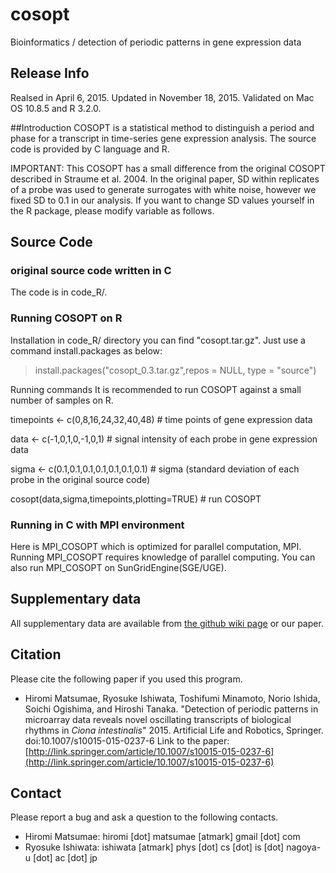 # cosopt
Bioinformatics / detection of periodic patterns in gene expression data


## Release Info
Realsed in April 6, 2015.
Updated in November 18, 2015. Validated on Mac OS 10.8.5 and R 3.2.0. 

##Introduction
COSOPT is a statistical method to distinguish a period and phase for a transcript in time-series gene expression analysis.  The source code is provided by C language and R. 

IMPORTANT: This COSOPT has a small difference from the original COSOPT described in Straume et al. 2004. In the original paper, SD within replicates of a probe was used to generate surrogates with white noise,  however we fixed SD to 0.1 in our analysis. If you want to change SD values yourself in the R package, please modify <sigma> variable as follows.


## Source Code

### original source code written in C
The code is in code_R/.

### Running COSOPT on R
Installation 
in code_R/ directory you can find "cosopt.tar.gz". Just use a command install.packages as below: 

> install.packages("cosopt_0.3.tar.gz",repos = NULL, type = "source")


Running commands
It is recommended to run COSOPT against a small number of samples on R.

timepoints <- c(0,8,16,24,32,40,48)     # time points of gene expression data

data <- c(-1,0,1,0,-1,0,1)  # signal intensity of each probe in gene expression data

sigma <- c(0.1,0.1,0.1,0.1,0.1,0.1,0.1)  # sigma (standard deviation of each probe in the original source code) 

cosopt(data,sigma,timepoints,plotting=TRUE) # run COSOPT

### Running in C with MPI environment
Here is MPI_COSOPT which is optimized for parallel computation, MPI. Running MPI_COSOPT requires knowledge of parallel computing. You can also run MPI_COSOPT on SunGridEngine(SGE/UGE). 

## Supplementary data
All supplementary data are available from [the github wiki page](https://github.com/mhiromi/cosopt/wiki/Supplementary-data) or our paper. 


## Citation 
Please cite the following paper if you used this program.

* Hiromi Matsumae, Ryosuke Ishiwata, Toshifumi Minamoto, Norio Ishida, Soichi Ogishima, and Hiroshi Tanaka. "Detection of periodic patterns in microarray data reveals novel oscillating transcripts of biological rhythms in <I>Ciona intestinalis</I>" 2015. Artificial Life and Robotics, Springer. doi:10.​1007/​s10015-015-0237-6
Link to the paper: [http://link.springer.com/article/10.1007/s10015-015-0237-6](http://link.springer.com/article/10.1007/s10015-015-0237-6)

## Contact 
Please report a bug and ask a question to the following contacts. 

* Hiromi Matsumae: hiromi [dot] matsumae [atmark] gmail [dot] com
* Ryosuke Ishiwata: ishiwata [atmark] phys [dot] cs [dot] is [dot] nagoya-u [dot] ac [dot] jp

